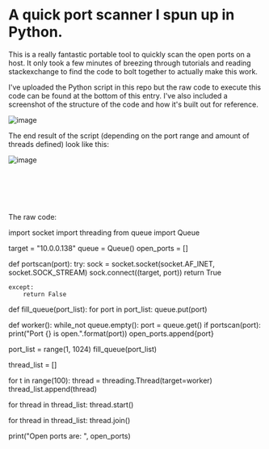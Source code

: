 # A quick port scanner I spun up in Python. 

This is a really fantastic portable tool to quickly scan the open ports on a host. It only took a few minutes of breezing through tutorials and reading stackexchange to find the code to bolt together to actually make this work.

I've uploaded the Python script in this repo but the raw code to execute this code can be found at the bottom of this entry.  I've also included a screenshot of the structure of the code and how it's built out for reference.

![image](https://user-images.githubusercontent.com/105020710/186779826-e59d2ddf-a2cb-4366-afc6-001a4cf86703.png)


The end result of the script (depending on the port range and amount of threads defined) look like this:

![image](https://user-images.githubusercontent.com/105020710/186780098-5c9664f6-1e56-4b3b-953a-14b9fbf4abfa.png)


<br>
<br>
<br>
<br>


The raw code:

import socket
import threading
from queue import Queue

target = "10.0.0.138"
queue = Queue()
open_ports = []


def portscan(port):
    try:
        sock = socket.socket(socket.AF_INET, socket.SOCK_STREAM)
        sock.connect((target, port))
        return True

    except:
        return False


def fill_queue(port_list):
    for port in port_list:
        queue.put(port)

def worker():
    while_not queue.empty():
        port = queue.get()
        if portscan(port):
            print("Port {} is open.".format(port))
            open_ports.append{port}


port_list = range(1, 1024)
fill_queue(port_list)

thread_list = []

for t in range(100):
    thread = threading.Thread(target=worker)
    thread_list.append(thread)

for thread in thread_list:
    thread.start()

for thread in thread_list:
    thread.join()

print("Open ports are: ", open_ports)
